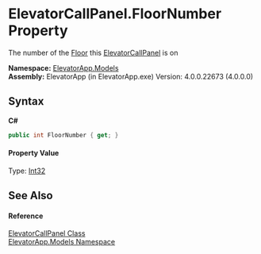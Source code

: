 # ElevatorCallPanel.FloorNumber Property 
 

The number of the <a href="T_ElevatorApp_Models_Floor">Floor</a> this <a href="T_ElevatorApp_Models_ElevatorCallPanel">ElevatorCallPanel</a> is on

**Namespace:**&nbsp;<a href="N_ElevatorApp_Models">ElevatorApp.Models</a><br />**Assembly:**&nbsp;ElevatorApp (in ElevatorApp.exe) Version: 4.0.0.22673 (4.0.0.0)

## Syntax

**C#**<br />
``` C#
public int FloorNumber { get; }
```


#### Property Value
Type: <a href="http://msdn2.microsoft.com/en-us/library/td2s409d" target="_blank">Int32</a>

## See Also


#### Reference
<a href="T_ElevatorApp_Models_ElevatorCallPanel">ElevatorCallPanel Class</a><br /><a href="N_ElevatorApp_Models">ElevatorApp.Models Namespace</a><br />